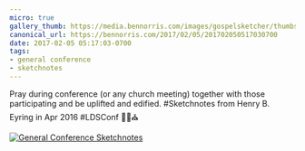 ```yaml
---
micro: true
gallery_thumb: https://media.bennorris.com/images/gospelsketcher/thumbs/apr-16-1-eyring.jpg
canonical_url: https://bennorris.com/2017/02/05/201702050517030700
date: 2017-02-05 05:17:03-0700
tags:
- general conference
- sketchnotes
---
```


Pray during conference (or any church meeting) together with those participating and be uplifted and edified. #Sketchnotes from Henry B. Eyring in Apr 2016 #LDSConf ✍🏼⛪️

[![General Conference Sketchnotes](https://media.bennorris.com/images/gospelsketcher/general-conference/apr-2016/apr-16-1-eyring.jpg)](https://media.bennorris.com/images/gospelsketcher/general-conference/apr-2016/apr-16-1-eyring.jpg)
